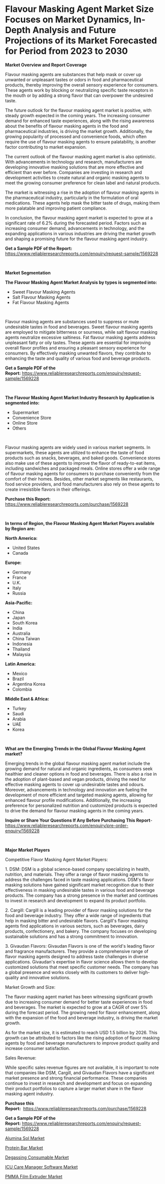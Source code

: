 <p><h1>Flavour Masking Agent Market Size Focuses on Market Dynamics, In-Depth Analysis and Future Projections of its Market Forecasted for Period from 2023 to 2030</h1></p><p><strong>Market Overview and Report Coverage</strong></p>
<p><p>Flavour masking agents are substances that help mask or cover up unwanted or unpleasant tastes or odors in food and pharmaceutical products, thereby improving the overall sensory experience for consumers. These agents work by blocking or neutralizing specific taste receptors in the mouth or by adding a strong flavor that can overpower the undesired taste.</p><p>The future outlook for the flavour masking agent market is positive, with steady growth expected in the coming years. The increasing consumer demand for enhanced taste experiences, along with the rising awareness about the benefits of flavour masking agents in the food and pharmaceutical industries, is driving the market growth. Additionally, the growing popularity of processed and convenience foods, which often require the use of flavour masking agents to ensure palatability, is another factor contributing to market expansion.</p><p>The current outlook of the flavour masking agent market is also optimistic. With advancements in technology and research, manufacturers are developing innovative masking solutions that are more effective and efficient than ever before. Companies are investing in research and development activities to create natural and organic masking agents to meet the growing consumer preference for clean label and natural products.</p><p>The market is witnessing a rise in the adoption of flavour masking agents in the pharmaceutical industry, particularly in the formulation of oral medications. These agents help mask the bitter taste of drugs, making them more palatable and improving patient compliance.</p><p>In conclusion, the flavour masking agent market is expected to grow at a significant rate of 6.2% during the forecasted period. Factors such as increasing consumer demand, advancements in technology, and the expanding applications in various industries are driving the market growth and shaping a promising future for the flavour masking agent industry.</p></p>
<p><strong>Get a Sample PDF of the Report:</strong> <a href="https://www.reliableresearchreports.com/enquiry/request-sample/1569228">https://www.reliableresearchreports.com/enquiry/request-sample/1569228</a></p>
<p>&nbsp;</p>
<p><strong>Market Segmentation</strong></p>
<p><strong>The Flavour Masking Agent Market Analysis by types is segmented into:</strong></p>
<p><ul><li>Sweet Flavour Masking Agents</li><li>Salt Flavour Masking Agents</li><li>Fat Flavour Masking Agents</li></ul></p>
<p>&nbsp;</p>
<p><p>Flavour masking agents are substances used to suppress or mute undesirable tastes in food and beverages. Sweet flavour masking agents are employed to mitigate bitterness or sourness, while salt flavour masking agents neutralize excessive saltiness. Fat flavour masking agents address unpleasant fatty or oily tastes. These agents are essential for improving overall flavor profiles and ensuring a pleasant sensory experience for consumers. By effectively masking unwanted flavors, they contribute to enhancing the taste and quality of various food and beverage products.</p></p>
<p><strong>Get a Sample PDF of the Report:</strong>&nbsp;<a href="https://www.reliableresearchreports.com/enquiry/request-sample/1569228">https://www.reliableresearchreports.com/enquiry/request-sample/1569228</a></p>
<p>&nbsp;</p>
<p><strong>The Flavour Masking Agent Market Industry Research by Application is segmented into:</strong></p>
<p><ul><li>Supermarket</li><li>Convenience Store</li><li>Online Store</li><li>Others</li></ul></p>
<p>&nbsp;</p>
<p><p>Flavour masking agents are widely used in various market segments. In supermarkets, these agents are utilized to enhance the taste of food products such as snacks, beverages, and baked goods. Convenience stores also make use of these agents to improve the flavor of ready-to-eat items, including sandwiches and packaged meals. Online stores offer a wide range of flavour masking agents for consumers to purchase conveniently from the comfort of their homes. Besides, other market segments like restaurants, food service providers, and food manufacturers also rely on these agents to create irresistible flavors in their offerings.</p></p>
<p><strong>Purchase this Report:</strong>&nbsp; <a href="https://www.reliableresearchreports.com/purchase/1569228">https://www.reliableresearchreports.com/purchase/1569228</a></p>
<p>&nbsp;</p>
<p><strong>In terms of Region, the Flavour Masking Agent Market Players available by Region are:</strong></p>
<p>
    <p> <strong> North America: </strong>
        <ul>
            <li>United States</li>
            <li>Canada</li>
        </ul>
        </p> 
    <p> <strong> Europe: </strong>
        <ul>
            <li>Germany</li>
            <li>France</li>
            <li>U.K.</li>
            <li>Italy</li>
            <li>Russia</li>
        </ul>
        </p> 
    <p> <strong> Asia-Pacific: </strong>
        <ul>
            <li>China</li>
            <li>Japan</li>
            <li>South Korea</li>
            <li>India</li>
            <li>Australia</li>
            <li>China Taiwan</li>
            <li>Indonesia</li>
            <li>Thailand</li>
            <li>Malaysia</li>
        </ul>
        </p> 
    <p> <strong> Latin America: </strong>
        <ul>
            <li>Mexico</li>
            <li>Brazil</li>
            <li>Argentina Korea</li>
            <li>Colombia</li>
        </ul>
        </p> 
    <p> <strong> Middle East & Africa: </strong>
        <ul>
            <li>Turkey</li>
            <li>Saudi</li>
            <li>Arabia</li>
            <li>UAE</li>
            <li>Korea</li>
        </ul>
    </p>
    </p>
<p>&nbsp;</p>
<p><strong>What are the Emerging Trends in the Global Flavour Masking Agent market?</strong></p>
<p><p>Emerging trends in the global flavour masking agent market include the growing demand for natural and organic ingredients, as consumers seek healthier and cleaner options in food and beverages. There is also a rise in the adoption of plant-based and vegan products, driving the need for effective masking agents to cover up undesirable tastes and odours. Moreover, advancements in technology and innovation are fueling the development of more efficient and targeted masking agents, allowing for enhanced flavour profile modifications. Additionally, the increasing preference for personalized nutrition and customized products is expected to drive the demand for flavour masking agents in the coming years.</p></p>
<p><strong>Inquire or Share Your Questions If Any Before Purchasing This Report</strong>- <a href="https://www.reliableresearchreports.com/enquiry/pre-order-enquiry/1569228">https://www.reliableresearchreports.com/enquiry/pre-order-enquiry/1569228</a></p>
<p>&nbsp;</p>
<p><strong>Major Market Players</strong></p>
<p><p>Competitive Flavor Masking Agent Market Players: </p><p>1. DSM: DSM is a global science-based company specializing in health, nutrition, and materials. They offer a range of flavor masking agents to address the challenges faced in taste masking applications. DSM's flavor masking solutions have gained significant market recognition due to their effectiveness in masking undesirable tastes in various food and beverage products. The company has a strong presence in the market and continues to invest in research and development to expand its product portfolio. </p><p>2. Cargill: Cargill is a leading provider of flavor masking solutions for the food and beverage industry. They offer a wide range of ingredients that help in masking bitter and undesirable flavors. Cargill's flavor masking agents find applications in various sectors, such as beverages, dairy products, confectionery, and bakery. The company focuses on developing sustainable solutions and has a strong commitment to innovation. </p><p>3. Givaudan Flavors: Givaudan Flavors is one of the world's leading flavor and fragrance manufacturers. They provide a comprehensive range of flavor masking agents designed to address taste challenges in diverse applications. Givaudan's expertise in flavor science allows them to develop customized solutions that meet specific customer needs. The company has a global presence and works closely with its customers to deliver high-quality and innovative solutions. </p><p>Market Growth and Size: </p><p>The flavor masking agent market has been witnessing significant growth due to increasing consumer demand for better taste experiences in food and beverages. The market is expected to grow at a CAGR of over 5% during the forecast period. The growing need for flavor enhancement, along with the expansion of the food and beverage industry, is driving the market growth.</p><p>As for the market size, it is estimated to reach USD 1.5 billion by 2026. This growth can be attributed to factors like the rising adoption of flavor masking agents by food and beverage manufacturers to improve product quality and increase consumer satisfaction.</p><p>Sales Revenue: </p><p>While specific sales revenue figures are not available, it is important to note that companies like DSM, Cargill, and Givaudan Flavors have a significant market presence and strong financial performance. These companies continue to invest in research and development and focus on expanding their product portfolios to capture a larger market share in the flavor masking agent industry.</p></p>
<p><strong>Purchase this Report:</strong>&nbsp;&nbsp;<a href="https://www.reliableresearchreports.com/purchase/1569228">https://www.reliableresearchreports.com/purchase/1569228</a></p>
<p></p>
<p><strong>Get a Sample PDF of the Report:</strong>&nbsp;<a href="https://www.reliableresearchreports.com/enquiry/request-sample/1569228">https://www.reliableresearchreports.com/enquiry/request-sample/1569228</a></p>
<p><p><a href="https://medium.com/@jamesday5g/alumina-sol-market-share-evolution-and-market-growth-trends-2023-2030-60be6ecc2c88">Alumina Sol Market</a></p><p><a href="https://medium.com/@raymondgray765/analyzing-protein-bar-market-global-industry-perspective-and-forecast-2023-to-2030-1b1d59d8d1c8">Protein Bar Market</a></p><p><a href="https://www.linkedin.com/pulse/degassing-consumable-market-size-2023-2030/">Degassing Consumable Market</a></p><p><a href="https://www.linkedin.com/pulse/icu-care-manager-software-market-size-growth-forecast/">ICU Care Manager Software Market</a></p><p><a href="https://www.linkedin.com/pulse/pmma-film-extruder-market-size-2023-2030-global-industrial/">PMMA Film Extruder Market</a></p></p>
